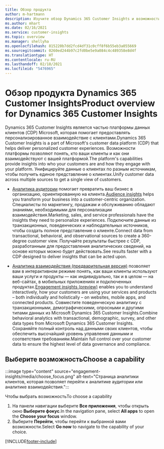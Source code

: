 ```yaml
---
title: Обзор продукта
author: m-hartmann
description: Изучите обзор Dynamics 365 Customer Insights и возможности.
ms.author: mhart
ms.date: 02/16/2021
ms.service: customer-insights
ms.topic: overview
ms.manager: shellyha
ms.openlocfilehash: 815220b7dd2fcd4df31c0cff8f6b55eb3a055669
ms.sourcegitcommit: 0260ed244b97c2fd0be5e9a084c4c489358e8d4f
ms.translationtype: HT
ms.contentlocale: ru-RU
ms.lasthandoff: 02/18/2021
ms.locfileid: "5476965"
---
```

# <a name="product-overview-for-dynamics-365-customer-insights"></a><span data-ttu-id="77e89-103">Обзор продукта Dynamics 365 Customer Insights</span><span class="sxs-lookup"><span data-stu-id="77e89-103">Product overview for Dynamics 365 Customer Insights</span></span>

<span data-ttu-id="77e89-104">Dynamics 365 Customer Insights является частью платформы данных клиентов (CDP) Microsoft, которая помогает предоставлять персонализированное взаимодействие с клиентами.</span><span class="sxs-lookup"><span data-stu-id="77e89-104">Dynamics 365 Customer Insights is a part of Microsoft's customer data platform (CDP) that helps deliver personalized customer experiences.</span></span> <span data-ttu-id="77e89-105">Возможности платформы позволяют понять, кто ваши клиенты и как они взаимодействуют с вашей платформой.</span><span class="sxs-lookup"><span data-stu-id="77e89-105">The platform's capabilities provide insights into who your customers are and how they engage with your platform.</span></span> <span data-ttu-id="77e89-106">Унифицируйте данные о клиентах по разным источникам, чтобы получить единое представление о клиентах.</span><span class="sxs-lookup"><span data-stu-id="77e89-106">Unify customer data across multiple sources to get a single view of customers.</span></span>


- <span data-ttu-id="77e89-107">[Аналитика аудитории](audience-insights/overview.md) помогает превратить ваш бизнес в организацию, ориентированную на клиента.</span><span class="sxs-lookup"><span data-stu-id="77e89-107">[Audience insights](audience-insights/overview.md) helps you transform your business into a customer-centric organization.</span></span> <span data-ttu-id="77e89-108">Специалисты по маркетингу, продажам и обслуживанию обладают знаниями, необходимыми для персонализации взаимодействия.</span><span class="sxs-lookup"><span data-stu-id="77e89-108">Marketing, sales, and service professionals have the insights they need to personalize experiences.</span></span> <span data-ttu-id="77e89-109">Подключите данные из транзакционных, поведенческих и наблюдательных источников, чтобы создать полное представление о клиенте.</span><span class="sxs-lookup"><span data-stu-id="77e89-109">Connect data from transactional, behavioral, and observational sources to create a 360-degree customer view.</span></span> <span data-ttu-id="77e89-110">Получайте результаты быстрее с CDP, разработанным для предоставления аналитических сведений, на основе которых можно будет действовать.</span><span class="sxs-lookup"><span data-stu-id="77e89-110">See results faster with a CDP designed to deliver insights that can be acted upon.</span></span> 

- <span data-ttu-id="77e89-111">[Аналитика взаимодействия (предварительная версия)](engagement-insights/index.yml) позволяет вам в интерактивном режиме понять, как ваши клиенты используют ваши услуги и продукты — как индивидуально, так и в целом — на веб-сайтах, в мобильных приложениях и подключенных продуктах.</span><span class="sxs-lookup"><span data-stu-id="77e89-111">[Engagement insights (preview)](engagement-insights/index.yml) enables you to understand interactively, how your customers are using your services and products – both individually and holistically – on websites, mobile apps, and connected products.</span></span> <span data-ttu-id="77e89-112">Совместите поведенческую аналитику с транзакционными, демографическими, опросными и другими типами данных из Microsoft Dynamics 365 Customer Insights.</span><span class="sxs-lookup"><span data-stu-id="77e89-112">Combine behavioral analytics with transactional, demographic, survey, and other data types from Microsoft Dynamics 365 Customer Insights.</span></span> <span data-ttu-id="77e89-113">Сохраняйте полный контроль над данными своих клиентов, чтобы обеспечить высочайший уровень управления данными и соответствия требованиям.</span><span class="sxs-lookup"><span data-stu-id="77e89-113">Maintain full control over your customer data to ensure the highest level of data governance and compliance.</span></span>
 
## <a name="choose-a-capability"></a><span data-ttu-id="77e89-114">Выберите возможность</span><span class="sxs-lookup"><span data-stu-id="77e89-114">Choose a capability</span></span>

:::image type="content" source="engagement-insights/media/choose_focus.png" alt-text="Страница аналитики клиентов, которая позволяет перейти к аналитике аудитории или аналитике взаимодействия.":::

<span data-ttu-id="77e89-116">Чтобы выбрать возможность</span><span class="sxs-lookup"><span data-stu-id="77e89-116">To choose a capability</span></span>

1. <span data-ttu-id="77e89-117">На панели навигации выберите **Все приложения**, чтобы открыть окно **Выберите фокус**.</span><span class="sxs-lookup"><span data-stu-id="77e89-117">In the navigation pane, select **All apps** to open the **Choose your focus** window.</span></span>
1. <span data-ttu-id="77e89-118">Выберите **Перейти**, чтобы перейти к выбранной вами возможности.</span><span class="sxs-lookup"><span data-stu-id="77e89-118">Select **Go now** to navigate to the capability of your choice.</span></span>


[!INCLUDE[footer-include](includes/footer-banner.md)]
